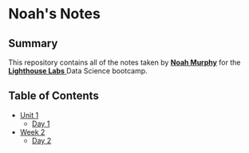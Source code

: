 # Noah's Notes
## Summary
This repository contains all of the notes taken by [**Noah Murphy**](https://github.com/noamurphy) for the <a href="https://www.lighthouselabs.ca/" target="_blank"> **Lighthouse Labs** </a> Data Science bootcamp.
## Table of Contents
- [Unit 1](/Unit_1)
  - [Day 1](/Unit_1/Day_1)
- [Week 2](/w02)
  - [Day 2](/w02/d2)
